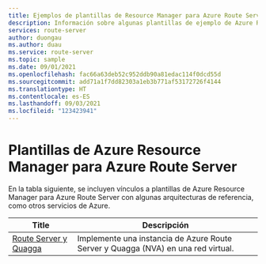 ```yaml
---
title: Ejemplos de plantillas de Resource Manager para Azure Route Server
description: Información sobre algunas plantillas de ejemplo de Azure Resource Manager para Azure Route Server.
services: route-server
author: duongau
ms.author: duau
ms.service: route-server
ms.topic: sample
ms.date: 09/01/2021
ms.openlocfilehash: fac66a63deb52c952ddb90a81edac114f0dcd55d
ms.sourcegitcommit: add71a1f7dd82303a1eb3b771af53172726f4144
ms.translationtype: HT
ms.contentlocale: es-ES
ms.lasthandoff: 09/03/2021
ms.locfileid: "123423941"
---
```

# <a name="azure-resource-manager-templates-for-azure-route-server"></a>Plantillas de Azure Resource Manager para Azure Route Server

En la tabla siguiente, se incluyen vínculos a plantillas de Azure Resource Manager para Azure Route Server con algunas arquitecturas de referencia, como otros servicios de Azure.

| Title | Descripción |
| ------ | ----------- |
| [Route Server y Quagga](https://github.com/Azure/azure-quickstart-templates/tree/master/quickstarts/microsoft.network/route-server-quagga) | Implemente una instancia de Azure Route Server y Quagga (NVA) en una red virtual. |
